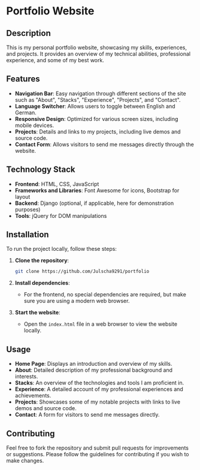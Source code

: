 # Portfolio Website

## Description

This is my personal portfolio website, showcasing my skills, experiences, and projects. It provides an overview of my technical abilities, professional experience, and some of my best work.

## Features

- **Navigation Bar**: Easy navigation through different sections of the site such as "About", "Stacks", "Experience", "Projects", and "Contact".
- **Language Switcher**: Allows users to toggle between English and German.
- **Responsive Design**: Optimized for various screen sizes, including mobile devices.
- **Projects**: Details and links to my projects, including live demos and source code.
- **Contact Form**: Allows visitors to send me messages directly through the website.

## Technology Stack

- **Frontend**: HTML, CSS, JavaScript
- **Frameworks and Libraries**: Font Awesome for icons, Bootstrap for layout
- **Backend**: Django (optional, if applicable, here for demonstration purposes)
- **Tools**: jQuery for DOM manipulations

## Installation

To run the project locally, follow these steps:

1. **Clone the repository**:
    ```bash
    git clone https://github.com/Julscha9291/portfolio
    ```
2. **Install dependencies**:
    - For the frontend, no special dependencies are required, but make sure you are using a modern web browser.

3. **Start the website**:
    - Open the `index.html` file in a web browser to view the website locally.

## Usage

- **Home Page**: Displays an introduction and overview of my skills.
- **About**: Detailed description of my professional background and interests.
- **Stacks**: An overview of the technologies and tools I am proficient in.
- **Experience**: A detailed account of my professional experiences and achievements.
- **Projects**: Showcases some of my notable projects with links to live demos and source code.
- **Contact**: A form for visitors to send me messages directly.

## Contributing

Feel free to fork the repository and submit pull requests for improvements or suggestions. Please follow the guidelines for contributing if you wish to make changes.


